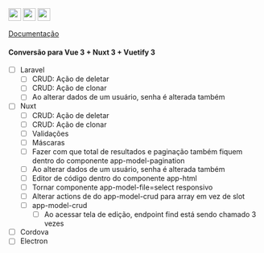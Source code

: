 <img height="25px" src="https://img.shields.io/badge/laravel-%23FF2D20.svg?style=for-the-badge&logo=laravel&logoColor=white" alt="">
<img height="25px" src="https://img.shields.io/badge/Nuxt-002E3B?style=for-the-badge&logo=nuxtdotjs&logoColor=#00DC82" alt="">
<img height="25px" src="https://wakatime.com/badge/github/jeff-silva/tevep.svg" alt="">

[Documentação](/docs/index.md)

#### Conversão para Vue 3 + Nuxt 3 + Vuetify 3

- [ ] Laravel
    - [ ] CRUD: Ação de deletar
    - [ ] CRUD: Ação de clonar
    - [ ] Ao alterar dados de um usuário, senha é alterada também
- [ ] Nuxt
    - [ ] CRUD: Ação de deletar
    - [ ] CRUD: Ação de clonar
    - [ ] Validações
    - [ ] Máscaras
    - [ ] Fazer com que total de resultados e paginação também fiquem dentro do componente app-model-pagination
    - [ ] Ao alterar dados de um usuário, senha é alterada também
    - [ ] Editor de código dentro do componente app-html
    - [ ] Tornar componente app-model-file=select responsivo
    - [ ] Alterar actions de do app-model-crud para array em vez de slot
    - [ ] app-model-crud
        - [ ] Ao acessar tela de edição, endpoint find está sendo chamado 3 vezes
- [ ] Cordova
- [ ] Electron